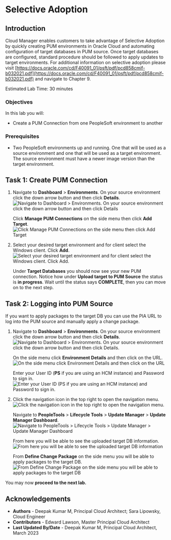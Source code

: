 # Selective Adoption

## Introduction
Cloud Manager enables customers to take advantage of Selective Adoption by quickly creating PUM environments in Oracle Cloud and automating configuration of target databases in PUM source. Once target databases are configured, standard procedure should be followed to apply updates to target environments. For additional information on selective adoption please visit [https://docs.oracle.com/cd/F40091_01/psft/pdf/pcd858cmif-b032021.pdf](https://docs.oracle.com/cd/F40091_01/psft/pdf/pcd858cmif-b032021.pdf) and navigate to Chapter 9.

Estimated Lab Time: 30 minutes

### Objectives
In this lab you will:
* Create a PUM Connection from one PeopleSoft environment to another

### Prerequisites
- Two PeopleSoft environments up and running. One that will be used as a source environment and one that will be used as a target environment. The source environment must have a newer image version than the target environment.

## Task 1: Create PUM Connection

1.  Navigate to **Dashboard** > **Environments**. On your source environment click the down arrow button and then click **Details**.
    ![Navigate to Dashboard > Environments. On your source environment click the down arrow button and then click Details](./images/sourcedetails.png "")

    Click **Manage PUM Connections** on the side menu then click **Add Target**.
    ![Click Manage PUM Connections on the side menu then click Add Target](./images/managepum.png "")

2.  Select your desired target environment and for client select the Windows client. Click **Add**.
    ![Select your desired target environment and for client select the Windows client. Click Add.](./images/selecttarget.png "")

    Under **Target Databases** you should now see your new PUM connection. Notice how under **Upload target to PUM Source** the status is **in progress**. Wait until the status says **COMPLETE**, then you can move on to the next step.
    

## Task 2: Logging into PUM Source

If you want to apply packages to the target DB you can use the PIA URL to log into the PUM source and manually apply a change package. 

1.  Navigate to **Dashboard** > **Environments**. On your source environment click the down arrow button and then click **Details**. 
    ![Navigate to Dashboard > Environments. On your source environment click the down arrow button and then click Details.](./images/sourcedetails.png "")

    On the side menu click **Environment Details** and then click on the URL.
    ![On the side menu click Environment Details and then click on the URL](./images/url.png "")

    Enter your User ID (**PS** if you are using an HCM instance) and Password to sign in.
    ![Enter your User ID (PS if you are using an HCM instance) and Password to sign in.](./images/login.png "")

2.  Click the navigation icon in the top right to open the navigation menu.
    ![Click the navigation icon in the top right to open the navigation menu.](./images/nav.png "")

    Navigate to **PeopleTools** > **Lifecycle Tools** > **Update Manager** > **Update Manager Dashboard**.
    ![Navigate to PeopleTools > Lifecycle Tools > Update Manager > Update Manager Dashboard](./images/updatedash.png "")

    From here you will be able to see the uploaded target DB information.
    ![From here you will be able to see the uploaded target DB information](./images/dbinfo.png "")

    From **Define Change Package** on the side menu you will be able to apply packages to the target DB.
    ![From Define Change Package on the side menu you will be able to apply packages to the target DB](./images/define.png "")

You may now **proceed to the next lab.**

## Acknowledgements
* **Authors** - Deepak Kumar M, Principal Cloud Architect; Sara Lipowsky, Cloud Engineer
* **Contributors** - Edward Lawson, Master Principal Cloud Architect 
* **Last Updated By/Date** - Deepak Kumar M, Principal Cloud Architect, March 2023